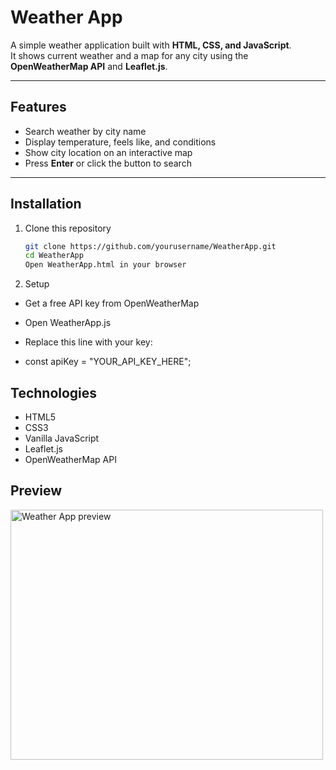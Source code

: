 # Weather App

A simple weather application built with **HTML, CSS, and JavaScript**.  
It shows current weather and a map for any city using the **OpenWeatherMap API** and **Leaflet.js**.

---

## Features
- Search weather by city name
- Display temperature, feels like, and conditions
- Show city location on an interactive map
- Press **Enter** or click the button to search

---

## Installation
1. Clone this repository  
   ```bash
   git clone https://github.com/yourusername/WeatherApp.git
   cd WeatherApp
   Open WeatherApp.html in your browser
2. Setup
  
- Get a free API key from OpenWeatherMap
  
 - Open WeatherApp.js
  
 - Replace this line with your key:
  
 - const apiKey = "YOUR_API_KEY_HERE";
  
 ## Technologies
  
 - HTML5
 - CSS3
 - Vanilla JavaScript 
 - Leaflet.js
 - OpenWeatherMap API

 ## Preview 

<img src="Weather App/photos/WeatherApp.png" alt="Weather App preview" width="500" height="400">

